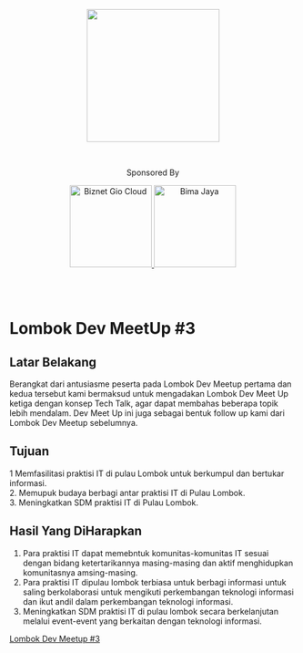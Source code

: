 

<p align="center">
<img src="https://github.com/LombokDevMeetup/Lombok-Dev-Meetup-003/blob/master/assets/img/meetup.png" width="233px">
</p>

<br/>
<p align="center">Sponsored By</center>
<br/>

<p align="center">
    <a href="https://www.biznetgio.com/">
        <img src="https://github.com/LombokDevMeetup/Lombok-Dev-Meetup-003/blob/master/assets/img/biznet.png" width="144px" title="Biznet Gio Cloud" alt="Biznet Gio Cloud"/>
    </a>
    <a href="https://bimajaya.co.id/">
        <img src="https://github.com/LombokDevMeetup/Lombok-Dev-Meetup-003/blob/master/assets/img/bimajaya.png" width="144px" title="Bima Jaya" alt="Bima Jaya">
    </a>
</p>
<br/><br/>

# Lombok Dev MeetUp #3
## Latar Belakang
Berangkat dari antusiasme peserta pada Lombok Dev Meetup pertama dan kedua tersebut kami bermaksud untuk mengadakan Lombok Dev Meet Up ketiga dengan konsep Tech Talk, agar dapat membahas beberapa topik lebih mendalam. Dev Meet Up ini juga sebagai bentuk follow up kami dari Lombok Dev Meetup sebelumnya.

## Tujuan
1 Memfasilitasi praktisi IT di pulau Lombok untuk berkumpul dan bertukar informasi.<br/>
2. Memupuk budaya berbagi antar praktisi IT di Pulau Lombok.<br/>
3. Meningkatkan SDM praktisi IT di Pulau Lombok.<br/>

## Hasil Yang DiHarapkan
1. Para praktisi IT dapat memebntuk komunitas-komunitas IT sesuai dengan bidang ketertarikannya masing-masing dan aktif menghidupkan komunitasnya amsing-masing.<br/>
2. Para praktisi IT dipulau lombok terbiasa untuk berbagi informasi untuk saling berkolaborasi untuk mengikuti perkembangan teknologi informasi dan ikut andil dalam perkembangan teknologi informasi.<br/>
3. Meningkatkan SDM praktisi IT di pulau lombok secara berkelanjutan melalui event-event yang berkaitan dengan teknologi informasi.<br/>


[Lombok Dev Meetup #3](https://lombokdevmeetup.github.io/Lombok-Dev-Meetup-003/)

